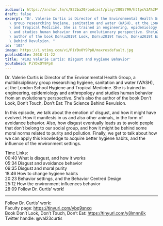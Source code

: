 ```yaml
---
audiourl: https://anchor.fm/s/822ba20/podcast/play/2005799/https%3A%2F%2Fd3ctxlq1ktw2nl.cloudfront.net%2Fproduction%2F2018-11-30%2F7708373-44100-2-0cd86523827a9.mp3
draft: false
excerpt: "Dr. Valerie Curtis is Director of the Environmental Health Group, a multidisciplinary\
  \ group researching hygiene, sanitation and water (WASH), at the London School Hygiene\
  \ and Tropical Medicine. She is trained in engineering, epidemiology and anthropology\
  \ and studies human behavior from an evolutionary perspective. She\u2019s also the\
  \ author of the book Don\u2019t Look, Don\u2019t Touch, Don\u2019t Eat: The Science\
  \ Behind Revulsion. "
id: '102'
image: https://i.ytimg.com/vi/PiYDxOY9Pp8/maxresdefault.jpg
publishDate: 2018-11-22
title: '#102 Valerie Curtis: Disgust and Hygiene Behavior'
youtubeid: PiYDxOY9Pp8
---
```

<div class="timelinks">

Dr. Valerie Curtis is Director of the Environmental Health Group, a multidisciplinary group researching hygiene, sanitation and water (WASH), at the London School Hygiene and Tropical Medicine. She is trained in engineering, epidemiology and anthropology and studies human behavior from an evolutionary perspective. She’s also the author of the book Don’t Look, Don’t Touch, Don’t Eat: The Science Behind Revulsion. 

In this episode, we talk about the emotion of disgust, and how it might have evolved. How it manifests in us and also other animals, in the form of avoidance behavior. Also, how disgust eventually leads us to avoid people that don’t belong to our social group, and how it might be behind some moral norms related to purity and pollution. Finally, we get to talk about how we can apply this knowledge to acquire better hygiene habits, and the influence of the environment settings.

Time Links:  
<time>00:40</time> What is disgust, and how it works  
<time>05:34</time> Disgust and avoidance behavior                      
<time>09:35</time> Disgust and moral purity         
<time>18:46</time> How to change hygiene habits          
<time>20:23</time> Behavior settings, and the Behavior Centred Design           
<time>25:12</time> How the environment influences behavior      
<time>28:09</time> Follow Dr. Curtis’ work!

---

Follow Dr. Curtis’ work:  
Faculty page: https://tinyurl.com/ybq9snxq  
Book Don’t Look, Don’t Touch, Don’t Eat: https://tinyurl.com/y8lmnn6k  
Twitter handle: @val23curtis
</div>

